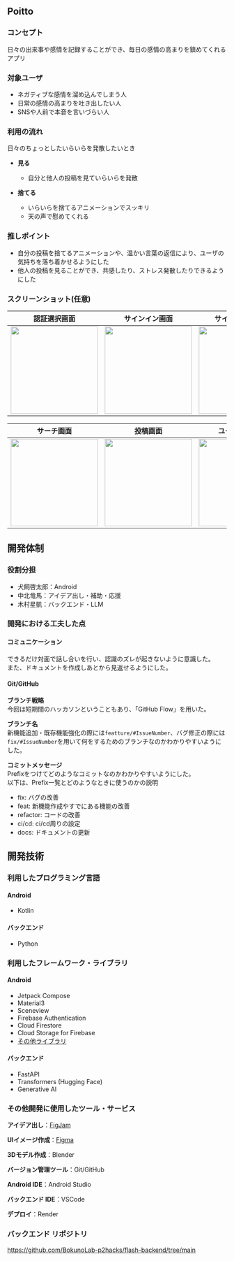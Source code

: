 ## Poitto

### コンセプト  
日々の出来事や感情を記録することができ、毎日の感情の高まりを鎮めてくれるアプリ

### 対象ユーザ  
- ネガティブな感情を溜め込んでしまう人
- 日常の感情の高まりを吐き出したい人
- SNSや人前で本音を言いづらい人


### 利用の流れ  
日々のちょっとしたいらいらを発散したいとき
- **見る**
  - 自分と他人の投稿を見ていらいらを発散

- **捨てる**
  - いらいらを捨てるアニメーションでスッキリ
  - 天の声で慰めてくれる

### 推しポイント  
- 自分の投稿を捨てるアニメーションや、温かい言葉の返信により、ユーザの気持ちを落ち着かせるようにした
- 他人の投稿を見ることができ、共感したり、ストレス発散したりできるようにした

### スクリーンショット(任意)  

| 認証選択画面 | サインイン画面 | サインアップ画面 |
|-------|-------|-------|
| <img src="https://github.com/user-attachments/assets/8eacfdbb-e0f4-49aa-bc1d-312e26befec2" width="200" /> | <img src="https://github.com/user-attachments/assets/d4ed2d46-f7ab-46ed-9a38-4432f90d26c5" width="200" /> | <img src="https://github.com/user-attachments/assets/7d0ef20f-8821-470d-b242-97728a12f08d" width="200" /> |

| サーチ画面 | 投稿画面 | ユーザ設定画面 |
|-------|-------|-------|
| <img src="https://github.com/user-attachments/assets/862feeeb-bb76-4fa2-8181-6e43f9c5fddc" width="200" /> | <img src="https://github.com/user-attachments/assets/a6c06f74-3dac-414f-a43d-8ba9836717ed" width="200" /> | <img src="https://github.com/user-attachments/assets/62dadd6d-c5eb-46f7-bf58-e6f4633eae99" width="200" /> |


## 開発体制  

### 役割分担  
- 犬飼啓太郎：Android
- 中北竜馬：アイデア出し・補助・応援
- 木村星凱：バックエンド・LLM

### 開発における工夫した点  

#### コミュニケーション
できるだけ対面で話し合いを行い、認識のズレが起きないように意識した。  
また、ドキュメントを作成しあとから見返せるようにした。

#### Git/GitHub
**ブランチ戦略**  
今回は短期間のハッカソンということもあり、「GitHub Flow」を用いた。

**ブランチ名**  
新機能追加・既存機能強化の際には`featture/#IssueNumber`、バグ修正の際には`fix/#IssueNumber`を用いて何をするためのブランチなのかわかりやすいようにした。

**コミットメッセージ**  
Prefixをつけてどのようなコミットなのかわかりやすいようにした。  
以下は、Prefix一覧とどのようなときに使うのかの説明
 - fix: バグの改善
 - feat: 新機能作成やすでにある機能の改善
 - refactor: コードの改善
 - ci/cd: ci/cd周りの設定
 - docs: ドキュメントの更新

## 開発技術 

### 利用したプログラミング言語  

#### Android
- Kotlin

#### バックエンド
- Python

### 利用したフレームワーク・ライブラリ  

#### Android
- Jetpack Compose
- Material3
- Sceneview
- Firebase Authentication
- Cloud Firestore
- Cloud Storage for Firebase
- [その他ライブラリ](https://github.com/p2hacks2024/post-05/blob/main/gradle/libs.versions.toml)


#### バックエンド
- FastAPI
- Transformers (Hugging Face)
- Generative AI

### その他開発に使用したツール・サービス

**アイデア出し**：[FigJam](https://www.figma.com/board/8sqht8ywHSTNrc7ymZUJdX/P2hacks2024-%E3%82%A2%E3%82%A4%E3%83%87%E3%82%A2%E5%87%BA%E3%81%97?node-id=0-1&t=4cb0YZj2iVPY69an-1) 

**UIイメージ作成**：[Figma](https://www.figma.com/design/sKRte5zoJtD1cboe6lVBer/P2hacks2024-%E3%83%87%E3%82%B6%E3%82%A4%E3%83%B3?node-id=157-877&t=FnjdCnO7swJKO4Q5-1)

**3Dモデル作成**：Blender

**バージョン管理ツール**：Git/GitHub

**Android IDE**：Android Studio

**バックエンド IDE**：VSCode

**デプロイ**：Render

### バックエンド リポジトリ
https://github.com/BokunoLab-p2hacks/flash-backend/tree/main
